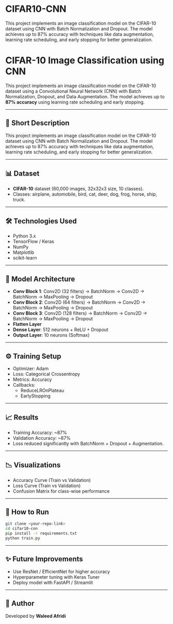 # CIFAR10-CNN
This project implements an image classification model on the CIFAR-10 dataset using CNN with Batch Normalization and Dropout. The model achieves up to 87% accuracy with techniques like data augmentation, learning rate scheduling, and early stopping for better generalization.


# CIFAR-10 Image Classification using CNN

This project implements an image classification model on the CIFAR-10 dataset using a Convolutional Neural Network (CNN) with Batch Normalization, Dropout, and Data Augmentation. The model achieves up to **87% accuracy** using learning rate scheduling and early stopping.

---

## 📌 Short Description
This project implements an image classification model on the CIFAR-10 dataset using CNN with Batch Normalization and Dropout. The model achieves up to 87% accuracy with techniques like data augmentation, learning rate scheduling, and early stopping for better generalization.

---

## 📊 Dataset
- **CIFAR-10** dataset (60,000 images, 32x32x3 size, 10 classes).  
- Classes: airplane, automobile, bird, cat, deer, dog, frog, horse, ship, truck.

---

## 🛠️ Technologies Used
- Python 3.x  
- TensorFlow / Keras  
- NumPy  
- Matplotlib  
- scikit-learn  

---

## 🚀 Model Architecture
- **Conv Block 1**: Conv2D (32 filters) → BatchNorm → Conv2D → BatchNorm → MaxPooling → Dropout  
- **Conv Block 2**: Conv2D (64 filters) → BatchNorm → Conv2D → BatchNorm → MaxPooling → Dropout  
- **Conv Block 3**: Conv2D (128 filters) → BatchNorm → Conv2D → BatchNorm → MaxPooling → Dropout  
- **Flatten Layer**  
- **Dense Layer**: 512 neurons + ReLU + Dropout  
- **Output Layer**: 10 neurons (Softmax)  

---

## ⚙️ Training Setup
- Optimizer: Adam  
- Loss: Categorical Crossentropy  
- Metrics: Accuracy  
- Callbacks:  
  - ReduceLROnPlateau  
  - EarlyStopping  

---

## 📈 Results
- Training Accuracy: ~87%  
- Validation Accuracy: ~87%  
- Loss reduced significantly with BatchNorm + Dropout + Augmentation.  

---

## 📉 Visualizations
- Accuracy Curve (Train vs Validation)  
- Loss Curve (Train vs Validation)  
- Confusion Matrix for class-wise performance  

---

## 📂 How to Run
```bash
git clone <your-repo-link>
cd cifar10-cnn
pip install -r requirements.txt
python train.py
```

---

## ✨ Future Improvements
- Use ResNet / EfficientNet for higher accuracy  
- Hyperparameter tuning with Keras Tuner  
- Deploy model with FastAPI / Streamlit  

---

## 🙌 Author
Developed by **Waleed Afridi**  
